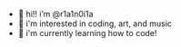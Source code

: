 - 👋 hi!! i’m @r1a1n0i1a
- 👀 i'm interested in coding, art, and music
- 🌱 i'm currently learning how to code!

<!---
r1a1n0i1a/r1a1n0i1a is a ✨ special ✨ repository because its `README.md` (this file) appears on your GitHub profile.
You can click the Preview link to take a look at your changes.
--->
